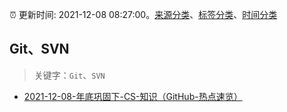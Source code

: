 :alarm_clock: 更新时间: 2021-12-08 08:27:00。[来源分类](../README.md)、[标签分类](../TAGS.md)、[时间分类](../TIMELINE.md)

## Git、SVN


> 关键字：`Git`、`SVN`



- [2021-12-08-年底巩固下-CS-知识（GitHub-热点速览）](https://toutiao.io/k/anl6l5t) 